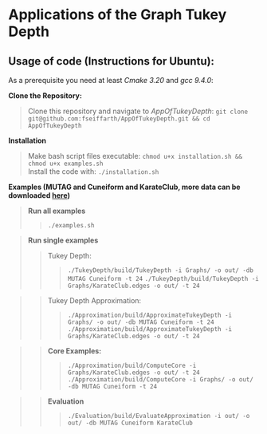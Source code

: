 # Applications of the Graph Tukey Depth

## Usage of code (Instructions for Ubuntu):

As a prerequisite you need at least *Cmake 3.20* and *gcc 9.4.0*:

**Clone the Repository:**

> Clone this repository and navigate to *AppOfTukeyDepth*: ```git clone git@github.com:fseiffarth/AppOfTukeyDepth.git && cd AppOfTukeyDepth```

**Installation**

> Make bash script files executable: ```chmod u+x installation.sh && chmod u+x examples.sh``` <br>
> Install the code with: ```./installation.sh```

**Examples (MUTAG and Cuneiform and KarateClub, more data can be downloaded [here](https://chrsmrrs.github.io/datasets/docs/datasets/))**

> **Run all examples** 
>> ```./examples.sh```

> **Run single examples**
>> Tukey Depth:
>>> ```./TukeyDepth/build/TukeyDepth -i Graphs/ -o out/ -db MUTAG Cuneiform -t 24```
>>> ```./TukeyDepth/build/TukeyDepth -i Graphs/KarateClub.edges -o out/ -t 24```

>>Tukey Depth Approximation:
>>> ```./Approximation/build/ApproximateTukeyDepth -i Graphs/ -o out/ -db MUTAG Cuneiform -t 24```
>>> ```./Approximation/build/ApproximateTukeyDepth -i Graphs/KarateClub.edges -o out/ -t 24```

>> **Core Examples:**
>>> ```./Approximation/build/ComputeCore -i Graphs/KarateClub.edges -o out/ -t 24```
>>> ```./Approximation/build/ComputeCore -i Graphs/ -o out/ -db MUTAG Cuneiform -t 24```

>> **Evaluation**
>>> ```./Evaluation/build/EvaluateApproximation -i out/ -o out/ -db MUTAG Cuneiform KarateClub```

